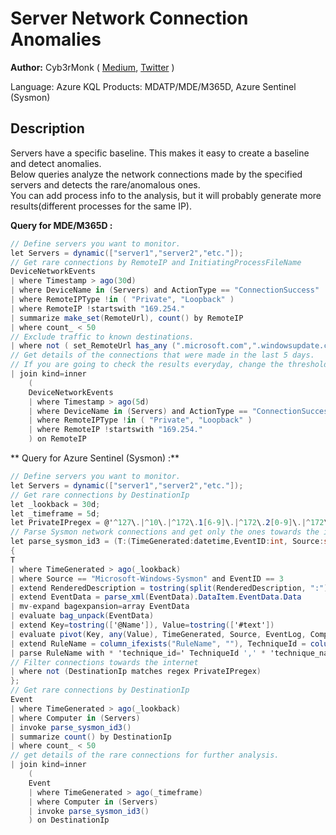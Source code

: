 # Server Network Connection Anomalies
**Author:** Cyb3rMonk ( [Medium](https://mergene.medium.com), [Twitter](https://twitter.com/Cyb3rMonk) )

Language: Azure KQL
Products: MDATP/MDE/M365D,  Azure Sentinel (Sysmon)


## Description

Servers have a specific baseline. This makes it easy to create a baseline and detect anomalies.  
Below queries analyze the network connections made by the specified servers and detects the rare/anomalous ones.  
You can add process info to the analysis, but it will probably generate more results(different processes for the same IP). 


**Query for MDE/M365D :**

```C#
// Define servers you want to monitor. 
let Servers = dynamic(["server1","server2","etc."]);
// Get rare connections by RemoteIP and InitiatingProcessFileName
DeviceNetworkEvents
| where Timestamp > ago(30d)
| where DeviceName in (Servers) and ActionType == "ConnectionSuccess"
| where RemoteIPType !in ( "Private", "Loopback" )
| where RemoteIP !startswith "169.254."
| summarize make_set(RemoteUrl), count() by RemoteIP
| where count_ < 50
// Exclude traffic to known destinations.
| where not ( set_RemoteUrl has_any (".microsoft.com",".windowsupdate.com","login.microsoftonline.com","login.live.com","autodiscover-s.outlook.com","ocsp.digicert.com","ocsp.verisign.com","login.windows.net", "outlook.office365.com","accounts.accesscontrol.windows.net"))
// Get details of the connections that were made in the last 5 days.
// If you are going to check the results everyday, change the threshold to 1d. 
| join kind=inner
    (
    DeviceNetworkEvents
    | where Timestamp > ago(5d)
    | where DeviceName in (Servers) and ActionType == "ConnectionSuccess"
    | where RemoteIPType !in ( "Private", "Loopback" )
    | where RemoteIP !startswith "169.254."
    ) on RemoteIP
```

** Query for Azure Sentinel (Sysmon) :**

```C#
// Define servers you want to monitor. 
let Servers = dynamic(["server1","server2","etc."]);
// Get rare connections by DestinationIp
let _lookback = 30d;
let _timeframe = 5d;
let PrivateIPregex = @'^127\.|^10\.|^172\.1[6-9]\.|^172\.2[0-9]\.|^172\.3[0-1]\.|^192\.168\.';
// Parse Sysmon network connections and get only the ones towards the internet.
let parse_sysmon_id3 = (T:(TimeGenerated:datetime,EventID:int, Source:string,RenderedDescription:string, EventData:string))
{
T 
| where TimeGenerated > ago(_lookback)
| where Source == "Microsoft-Windows-Sysmon" and EventID == 3
| extend RenderedDescription = tostring(split(RenderedDescription, ":")[0])
| extend EventData = parse_xml(EventData).DataItem.EventData.Data
| mv-expand bagexpansion=array EventData
| evaluate bag_unpack(EventData)
| extend Key=tostring(['@Name']), Value=tostring(['#text'])
| evaluate pivot(Key, any(Value), TimeGenerated, Source, EventLog, Computer, EventLevel, EventLevelName, EventID, UserName, RenderedDescription, MG, ManagementGroupName, Type, _ResourceId)
| extend RuleName = column_ifexists("RuleName", ""), TechniqueId = column_ifexists("TechniqueId", ""),  TechniqueName = column_ifexists("TechniqueName", "")
| parse RuleName with * 'technique_id=' TechniqueId ',' * 'technique_name=' TechniqueName
// Filter connections towards the internet
| where not (DestinationIp matches regex PrivateIPregex)
};
// Get rare connections by DestinationIp
Event
| where TimeGenerated > ago(_lookback)
| where Computer in (Servers)
| invoke parse_sysmon_id3()
| summarize count() by DestinationIp
| where count_ < 50
// get details of the rare connections for further analysis.
| join kind=inner
    (
    Event
    | where TimeGenerated > ago(_timeframe)
    | where Computer in (Servers)
    | invoke parse_sysmon_id3()
    ) on DestinationIp
```
